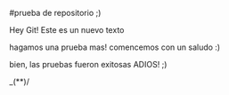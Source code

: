 #prueba de repositorio ;)

Hey Git! Este es un nuevo texto

hagamos una prueba mas!
comencemos con un saludo :)

bien, las pruebas fueron exitosas
ADIOS! ;)

_(**)/

